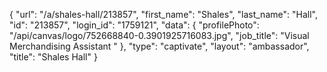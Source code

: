 {
    "url": "\/a\/shales-hall\/213857",
    "first_name": "Shales",
    "last_name": "Hall",
    "id": "213857",
    "login_id": "1759121",
    "data": {
        "profilePhoto": "\/api\/canvas\/logo\/752668840-0.3901925716083.jpg",
        "job_title": "Visual Merchandising Assistant "
    },
    "type": "captivate",
    "layout": "ambassador",
    "title": "Shales Hall"
}